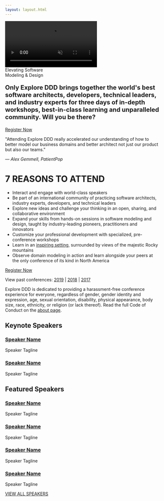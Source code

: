 ```yaml
---
layout: layout.html
---
```

<div class="container-fluid homepage--hero-video-container">
    <video loop muted autoplay class="video-item">
        <source src="video/background-video.webm" type="video/webm">
        <source src="video/background-video.mp4" type="video/mp4">
        <source src="video/background-video.ogv" type="video/ogg">
    </video>
    <div class="video-overlay"></div>
    <div class="homepage--big-text">
        <div class="big-text">Elevating Software<br>Modeling &amp; Design</div>
    </div>
</div>
<div class="container homepage--intro-text">
    <div class="row">
        <p style="font-size: 20px;"><strong>Only Explore DDD brings together the world's best software architects, developers, technical leaders, and industry experts for three days of in-depth workshops, best-in-class learning and unparalleled community. Will you be there?</strong></p>
        <a href="https://ti.to/eddd/explore-ddd-2019" class="btn">Register Now</a>
        <p>"Attending Explore DDD really accelerated our understanding of how to better model our business domains and better architect not just our product but also our teams."</p>
        <p style="margin-bottom: 0;"><em>&#8212; Alex Gemmell, PatientPop</em></p>
    </div>
</div>
<!--<div class="container section homepage-video">
    <div class="row">
        <div class="col-xs-12">
            <div class="video-responsive" style="margin-bottom: 0;">
                <iframe width="640" height="360" src="https://www.youtube.com/embed/lO7rmx_nLGI" frameborder="0" allowfullscreen></iframe>
            </div>
        </div>
    </div>
</div>-->
<div class="container homepage--why-you-should-attend">
    <div class="row">
        <h1 class="text-center">7 REASONS TO ATTEND</h1>
        <ul>
            <li>Interact and engage with world-class speakers</li>
            <li>Be part of an international community of practicing software architects, industry experts, developers, and technical leaders</li>
            <li>Explore new ideas and challenge your thinking in an open, sharing, and collaborative environment</li>
            <li>Expand your skills from hands-on sessions in software modeling and design, taught by industry-leading pioneers, practitioners and innovators</li>
            <li>Customize your professional development with specialized, pre-conference workshops</li>
            <li>Learn in an <a href="venue">inspiring setting</a>, surrounded by views of the majestic Rocky mountains</li>
            <li>Observe domain modeling in action and learn alongside your peers at the only conference of its kind in North America</li>
        </ul>
        <div class="text-center"><a href="https://ti.to/eddd/explore-ddd-2019" class="btn">Register Now</a></div>
        <p class="text-center">View past conferences: <a href="./2019">2019</a> &#124; <a href="./2018">2018</a> &#124; <a href="./2017">2017</a></p>
        <p class="text-center">Explore DDD is dedicated to providing a harassment-free conference experience for everyone, regardless of gender, gender identity and expression, age, sexual orientation, disability, physical appearance, body size, race, ethnicity, or religion (or lack thereof). Read the full Code of Conduct on the <a href="about">about page</a>.</p>
    </div>
</div>
<div class="container section speakers">
  <h2 class="text-center">Keynote Speakers</h2>
    <div class="row">
        <div class="speaker-container">
            <a href="speakers/speaker-name.html"><div class="speaker-img paul-rayner">
            </div></a>
            <h3><a class="speaker-name" href="speakers/speaker-name.html">Speaker Name</a></h3>
            <p class="speaker-details">Speaker Tagline</p>
        </div>
        <div class="speaker-container">
            <a href="speakers/speaker-name.html"><div class="speaker-img paul-rayner">
            </div></a>
            <h3><a class="speaker-name" href="speakers/speaker-name.html">Speaker Name</a></h3>
            <p class="speaker-details">Speaker Tagline</p>
        </div>
    </div>
    <h2 class="text-center">Featured Speakers</h2>
    <div class="row">
        <div class="speaker-container">
            <a href="speakers/speaker-name.html"><div class="speaker-img paul-rayner">
            </div></a>
            <h3><a class="speaker-name" href="speakers/speaker-name.html">Speaker Name</a></h3>
            <p class="speaker-details">Speaker Tagline</p>
        </div>
        <div class="speaker-container">
            <a href="speakers/speaker-name.html"><div class="speaker-img paul-rayner">
            </div></a>
            <h3><a class="speaker-name" href="speakers/speaker-name.html">Speaker Name</a></h3>
            <p class="speaker-details">Speaker Tagline</p>
        </div>
        <div class="speaker-container">
            <a href="speakers/speaker-name.html"><div class="speaker-img paul-rayner">
            </div></a>
            <h3><a class="speaker-name" href="speakers/speaker-name.html">Speaker Name</a></h3>
            <p class="speaker-details">Speaker Tagline</p>
        </div>
        <div class="speaker-container">
            <a href="speakers/speaker-name.html"><div class="speaker-img paul-rayner">
            </div></a>
            <h3><a class="speaker-name" href="speakers/speaker-name.html">Speaker Name</a></h3>
            <p class="speaker-details">Speaker Tagline</p>
        </div>
    </div>
    <p><a href="speakers">VIEW ALL SPEAKERS</a></p>
</div>